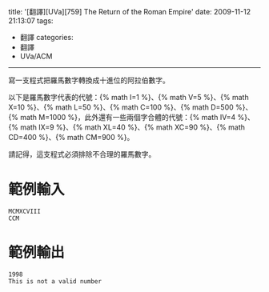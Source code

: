 title: '[翻譯][UVa][759] The Return of the Roman Empire'
date: 2009-11-12 21:13:07
tags:
- 翻譯
categories:
- 翻譯
- UVa/ACM
---

寫一支程式把羅馬數字轉換成十進位的阿拉伯數字。

以下是羅馬數字代表的代號：{% math I=1 %}、{% math V=5 %}、{% math X=10 %}、{% math L=50 %}、{% math C=100 %}、{% math D=500 %}、{% math M=1000 %}，此外還有一些兩個字合體的代號：{% math IV=4 %}、{% math IX=9 %}、{% math XL=40 %}、{% math XC=90 %}、{% math CD=400 %}、{% math CM=900 %}。

請記得，這支程式必須排除不合理的羅馬數字。

<!-- more -->

# 範例輸入

``` text
MCMXCVIII
CCM
```

# 範例輸出

``` text
1998
This is not a valid number
```